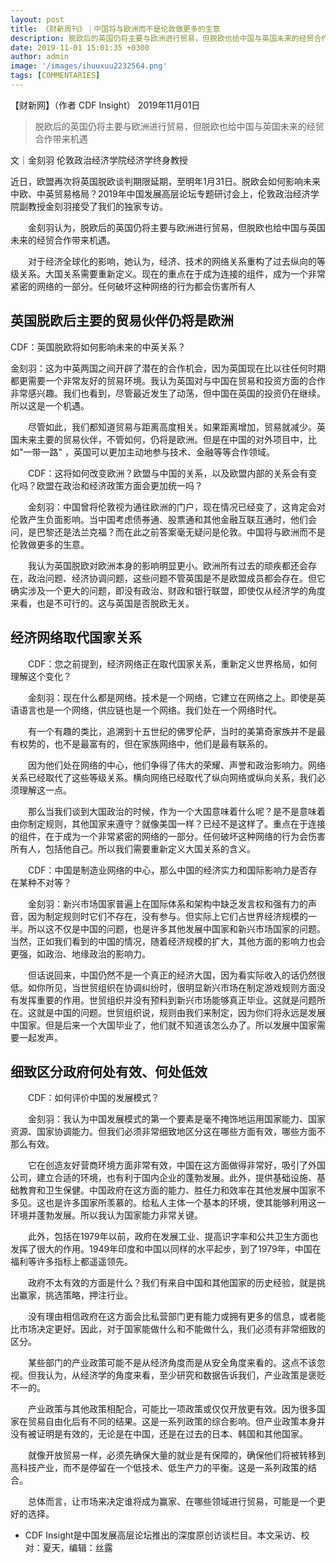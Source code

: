 ```yaml
---
layout: post
title: 《财新周刊》｜中国将与欧洲而不是伦敦做更多的生意
description: 脱欧后的英国仍将主要与欧洲进行贸易，但脱欧也给中国与英国未来的经贸合作带来机遇
date: 2019-11-01 15:01:35 +0300
author: admin
image: '/images/ihuuxuu2232564.png'
tags: [COMMENTARIES]
---
```

【财新网】（作者 CDF Insight） 2019年11月01日

> 脱欧后的英国仍将主要与欧洲进行贸易，但脱欧也给中国与英国未来的经贸合作带来机遇


文｜金刻羽
伦敦政治经济学院经济学终身教授

近日，欧盟再次将英国脱欧谈判期限延期，至明年1月31日。脱欧会如何影响未来中欧、中英贸易格局？2019年中国发展高层论坛专题研讨会上，伦敦政治经济学院副教授金刻羽接受了我们的独家专访。

　　金刻羽认为，脱欧后的英国仍将主要与欧洲进行贸易，但脱欧也给中国与英国未来的经贸合作带来机遇。

　　对于经济全球化的影响，她认为，经济、技术的网络关系重构了过去纵向的等级关系。大国关系需要重新定义。现在的重点在于成为连接的组件，成为一个非常紧密的网络的一部分。任何破坏这种网络的行为都会伤害所有人

## 英国脱欧后主要的贸易伙伴仍将是欧洲

CDF：英国脱欧将如何影响未来的中英关系？

金刻羽：这为中英两国之间开辟了潜在的合作机会，因为英国现在比以往任何时期都更需要一个非常友好的贸易环境。我认为英国对与中国在贸易和投资方面的合作非常感兴趣。我们也看到，尽管最近发生了动荡，但中国在英国的投资仍在继续。所以这是一个机遇。

　　尽管如此，我们都知道贸易与距离高度相关。如果距离增加，贸易就减少。英国未来主要的贸易伙伴，不管如何，仍将是欧洲。但是在中国的对外项目中，比如"一带一路" ，英国可以更加主动地参与技术、金融等等合作领域。

　　CDF：这将如何改变欧洲？欧盟与中国的关系，以及欧盟内部的关系会有变化吗？欧盟在政治和经济政策方面会更加统一吗？

　　金刻羽：中国曾将伦敦视为通往欧洲的门户，现在情况已经变了，这肯定会对伦敦产生负面影响。当中国考虑债券通、股票通和其他金融互联互通时，他们会问，是巴黎还是法兰克福？而在此之前答案毫无疑问是伦敦。中国将与欧洲而不是伦敦做更多的生意。

　　我认为英国脱欧对欧洲本身的影响明显更小。欧洲所有过去的顽疾都还会存在，政治问题、经济协调问题，这些问题不管英国是不是欧盟成员都会存在。但它确实涉及一个更大的问题，即没有政治、财政和银行联盟，即使仅从经济学的角度来看，也是不可行的。这与英国是否脱欧无关。

## 经济网络取代国家关系

　　CDF：您之前提到，经济网络正在取代国家关系，重新定义世界格局，如何理解这个变化？

　　金刻羽：现在什么都是网络。技术是一个网络，它建立在网络之上。即使是英语语言也是一个网络，供应链也是一个网络。我们处在一个网络时代。

　　有一个有趣的类比，追溯到十五世纪的佛罗伦萨，当时的美第奇家族并不是最有权势的，也不是最富有的，但在家族网络中，他们是最有联系的。

　　因为他们处在网络的中心，他们争得了伟大的荣耀、声誉和政治影响力。网络关系已经取代了这些等级关系。横向网络已经取代了纵向网络或纵向关系，我们必须理解这一点。

　　那么当我们谈到大国政治的时候，作为一个大国意味着什么呢？是不是意味着由你制定规则，其他国家来遵守？就像美国一样？已经不是这样了。重点在于连接的组件，在于成为一个非常紧密的网络的一部分。任何破坏这种网络的行为会伤害所有人，包括他自己。所以我们需要重新定义大国关系的含义。

　　CDF：中国是制造业网络的中心，那么中国的经济实力和国际影响力是否存在某种不对等？

　　金刻羽：新兴市场国家普遍上在国际体系和架构中缺乏发言权和强有力的声音，因为制定规则时它们不存在，没有参与。但实际上它们占世界经济规模的一半。所以这不仅是中国的问题，也是许多其他发展中国家和新兴市场国家的问题。当然，正如我们看到的中国的情况，随着经济规模的扩大，其他方面的影响力也会更强，如政治、地缘政治的影响力。

　　但话说回来，中国仍然不是一个真正的经济大国，因为看实际收入的话仍然很低。如你所见，当世贸组织在协调纠纷时，很明显新兴市场在制定游戏规则方面没有发挥重要的作用。世贸组织并没有预料到新兴市场能够真正毕业。这就是问题所在。这就是中国的问题。世贸组织说，规则由我们来制定，因为你们将永远是发展中国家。但是后来一个大国毕业了，他们就不知道该怎么办了。所以发展中国家需要一起发声。

## 细致区分政府何处有效、何处低效

　　CDF：如何评价中国的发展模式？

　　金刻羽：我认为中国发展模式的第一个要素是毫不掩饰地运用国家能力、国家资源、国家协调能力。但我们必须非常细致地区分这在哪些方面有效，哪些方面不那么有效。

　　它在创造友好营商环境方面非常有效，中国在这方面做得非常好，吸引了外国公司，建立合适的环境，也有利于国内企业的蓬勃发展。此外，提供基础设施、基础教育和卫生保健。中国政府在这方面的能力、胜任力和效率在其他发展中国家不多见。这也是许多国家所羡慕的。给私人主体一个基本的环境，使其能够利用这一环境并蓬勃发展。所以我认为国家能力非常关键。

　　此外，包括在1979年以前，政府在发展工业、提高识字率和公共卫生方面也发挥了很大的作用。1949年印度和中国以同样的水平起步，到了1979年，中国在福利等许多指标上都遥遥领先。

　　政府不太有效的方面是什么？我们有来自中国和其他国家的历史经验，就是挑出赢家，挑选策略，押注行业。

　　没有理由相信政府在这方面会比私营部门更有能力或拥有更多的信息，或者能比市场决定更好。因此，对于国家能做什么和不能做什么，我们必须有非常细致的区分。

　　某些部门的产业政策可能不是从经济角度而是从安全角度来看的。这点不该忽视。但我认为，从经济学的角度来看，至少研究和数据告诉我们，产业政策是褒贬不一的。

　　产业政策与其他政策相配合，可能比一项政策或仅仅开放更有效。因为很多国家在贸易自由化后有不同的结果。这是一系列政策的综合影响。但产业政策本身并没有被证明是有效的，无论是在中国，还是在过去的日本、韩国和其他国家。

　　就像开放贸易一样，必须先确保大量的就业是有保障的，确保他们将被转移到高科技产业，而不是停留在一个低技术、低生产力的平衡。这是一系列政策的结合。

　　总体而言，让市场来决定谁将成为赢家、在哪些领域进行贸易，可能是一个更好的选择。

* CDF Insight是中国发展高层论坛推出的深度原创访谈栏目。本文采访、校对：夏天，编辑：丝露

